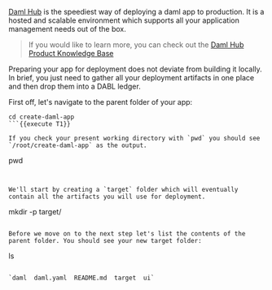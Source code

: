 [Daml Hub](https://hub.daml.com) is the speediest way of deploying a daml app to production. It is a hosted and scalable environment which supports all your application management needs out of the box.
> If you would like to learn more, you can check out the [Daml Hub Product Knowledge Base](https://hub.daml.com/use-cases)

Preparing your app for deployment does not deviate from building it locally. In brief, you just need to gather all your deployment artifacts in one place and then drop them into a DABL ledger.

First off, let's navigate to the parent folder of your app:

```
cd create-daml-app
```{{execute T1}}

If you check your present working directory with `pwd` you should see `/root/create-daml-app` as the output.

```
pwd
```{{execute T1}}


We'll start by creating a `target` folder which will eventually contain all the artifacts you will use for deployment.

```
mkdir -p target/
```{{execute T1}}

Before we move on to the next step let's list the contents of the parent folder. You should see your new target folder:

```
ls
```{{execute T1}}

`daml  daml.yaml  README.md  target  ui`

